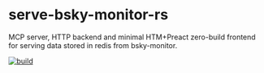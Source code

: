 # serve-bsky-monitor-rs
MCP server, HTTP backend and minimal HTM+Preact zero-build frontend for serving data stored in redis from bsky-monitor. 

[![build](https://github.com/tbarron-xyz/serve-bsky-monitor-rs/actions/workflows/build.yml/badge.svg)](https://github.com/tbarron-xyz/serve-bsky-monitor-rs/actions/workflows/build.yml)
